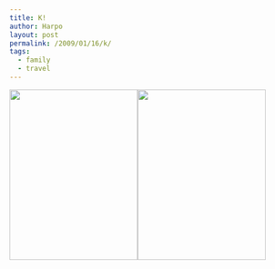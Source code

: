 ```yaml
---
title: K!
author: Harpo
layout: post
permalink: /2009/01/16/k/
tags:
  - family
  - travel
---
```

[<img src="http://harpojaeger.github.io/assets/media/wp-content/uploads/2009/01/p-640-480-c3ecc1e6-0e7d-421c-99bb-1e544b389460.jpeg" alt="" width="225" height="300" class="alignnone size-full wp-image-364" />][1][<img src="http://harpojaeger.github.io/assets/media/wp-content/uploads/2009/01/p-640-480-d3d4bb6b-c78f-450a-a463-058023b7bf4f.jpeg" alt="" width="225" height="300" class="alignnone size-full wp-image-364" />][2]

 [1]: http://harpojaeger.github.io/assets/media/wp-content/uploads/2009/01/p-640-480-c3ecc1e6-0e7d-421c-99bb-1e544b389460.jpeg
 [2]: http://harpojaeger.github.io/assets/media/wp-content/uploads/2009/01/p-640-480-d3d4bb6b-c78f-450a-a463-058023b7bf4f.jpeg